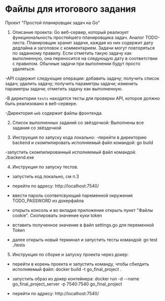 # Файлы для итогового задания
Проект "Простой планировщик задач на Go"

1. Описание проекта: 
Go веб-сервер, который реализует функциональность простейшего планировщика задач. Аналог TODO-листа. Планировщик хранит задачи, каждая из них содержит дату дедлайна и заголовок с комментарием. Задачи могут повторяться по заданному правилу. Если отметить такую задачу как выполненную, она переносится на следующую дату в соответствии с правилом. Обычные задачи при выполнении будут просто удаляться. 

-API содержит следующие операции:
    добавить задачу;
    получить список задач;
    удалить задачу;
    получить параметры задачи;
    изменить параметры задачи;
    отметить задачу как выполненную.

-В директории `tests` находятся тесты для проверки API, которое должно быть реализовано в веб-сервере.

-Директория `web` содержит файлы фронтенда.

2. Список выполненных заданий со звёздочкой:
Выполнены все задания со звёздочкой

3. Инструкция по запуску кода локально:
-перейти в директорию backend и скомпилировать исполняемый файл командой:
go build

-запустить скомпилированный исполняемый файл командой:
./backend.exe 

4. Инструкция по запуску тестов.
- запустить код локально, см п.3

- перейти по адресу:
http://localhost:7540/

- ввести пароль соответсвующий паременной окружения TODO_PASSWORD из докерфайла 

- открыть консоль и во вкладке приложение открыть пункт "Файлы cookie". Скопировать значение куки token

- вставить полученное значение в файл settings.go для переменной Token

- далее открыть новый терминал и запустить тесты командой:
go test ./tests

5. Инструкция по сборке и запуску проекта через докер:
- перейти в корень проекта и запустить команду, чтобы сбилдить исполняемый файл:
docker build -t go_final_project .

- запустить образ из докер контейнера:
docker run -d --name go_final_project_server -p 7540:7540 go_final_project

- перейти по адресу:
http://localhost:7540/





